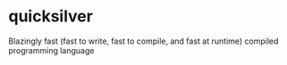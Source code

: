 # quicksilver
Blazingly fast (fast to write, fast to compile, and fast at runtime) compiled programming language 
